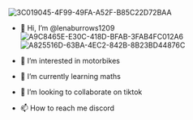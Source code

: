 ![3C019045-4F99-49FA-A52F-B85C22D72BAA](https://github.com/lenaburrows1209/lenaburrows1209/assets/150418797/1bc0fbd6-99be-4aa0-8c56-5a5f370ff350)
- 👋 Hi, I’m @lenaburrows1209![A9C8465E-E30C-418D-BFAB-3FAB4FC012A6](https://github.com/lenaburrows1209/lenaburrows1209/assets/150418797/8a883c40-ad8b-4e21-a5cf-7440b6b89a7e)
![A825516D-63BA-4EC2-842B-8B23BD44876C](https://github.com/lenaburrows1209/lenaburrows1209/assets/150418797/e17ed87d-98d2-4493-b07b-9fe14eb49554)

- 👀 I’m interested in motorbikes
- 🌱 I’m currently learning maths
- 💞️ I’m looking to collaborate on tiktok
- 📫 How to reach me discord

<!---
lenaburrows1209/lenaburrows1209 is a ✨ special ✨ repository because its `README.md` (this file) appears on your GitHub profile.
You can click the Preview link to take a look at your changes.
--->
